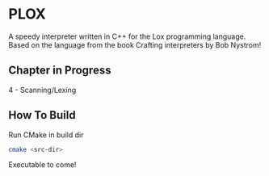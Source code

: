 # PLOX
A speedy interpreter written in C++ for the Lox programming language. Based on the language from the book Crafting interpreters
by Bob Nystrom!

Chapter in Progress
---

4 - Scanning/Lexing

How To Build
---

Run CMake in build dir
```sh
cmake <src-dir>
```
Executable to come!
